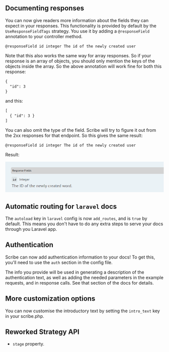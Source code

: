 ## Documenting responses
You can now give readers more information about the fields they can expect in your responses. This functionality is provided by default by the `UseResponseFieldTags` strategy. You use it by adding a `@responseField` annotation to your controller method.

```
@responseField id integer The id of the newly created user
```

Note that this also works the same way for array responses. So if your response is an array of objects, you should only mention the keys of the objects inside the array. So the above annotation will work fine for both this response:

```
{
  "id": 3
}
```

and this:

```
[
  { "id": 3 }
]
```

You can also omit the type of the field. Scribe will try to figure it out from the 2xx responses for that endpoint. So this gives the same result:

```
@responseField id integer The id of the newly created user
```

Result:

![](./images/response-fields.png)


## Automatic routing for `laravel` docs
The `autoload` key in `laravel` config is now `add_routes`, and is `true` by default. This means you don't have to do any extra steps to serve your docs through you Laravel app.

## Authentication
Scribe can now add authentication information to your docs! To get this, you'll need to use the `auth` section in the config file.

The info you provide will be used in generating a description of the authentication text, as well as adding the needed parameters in the example requests, and in response calls. See that section of the docs for details.

## More customization options
You can now customise the introductory text by setting the `intro_text` key in your scribe.php. 

## Reworked Strategy API
- `stage` property.
